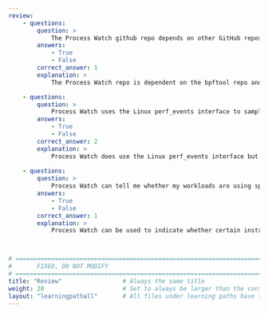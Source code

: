 ```yaml
---
review:
    - questions:
        question: >
            The Process Watch github repo depends on other GitHub repos
        answers:
            - True
            - False
        correct_answer: 1                    
        explanation: >
            The Process Watch repo is dependent on the bpftool repo and the Capstone repo. Follow the correct instructions to clone, including to specify the --recursive argument.

    - questions:
        question: >
            Process Watch uses the Linux perf_events interface to sample branch predictions
        answers:
            - True
            - False
        correct_answer: 2                   
        explanation: >
            Process Watch does use the Linux perf_events interface but it's sampling retired instructions
               
    - questions:
        question: >
            Process Watch can tell me whether my workloads are using specific instructions / features
        answers:
            - True
            - False
        correct_answer: 1          
        explanation: >
            Process Watch can be used to indicate whether certain instructions or features/groups of instructions are being retired



# ================================================================================
#       FIXED, DO NOT MODIFY
# ================================================================================
title: "Review"                 # Always the same title
weight: 20                      # Set to always be larger than the content in this path
layout: "learningpathall"       # All files under learning paths have this same wrapper
---
```

